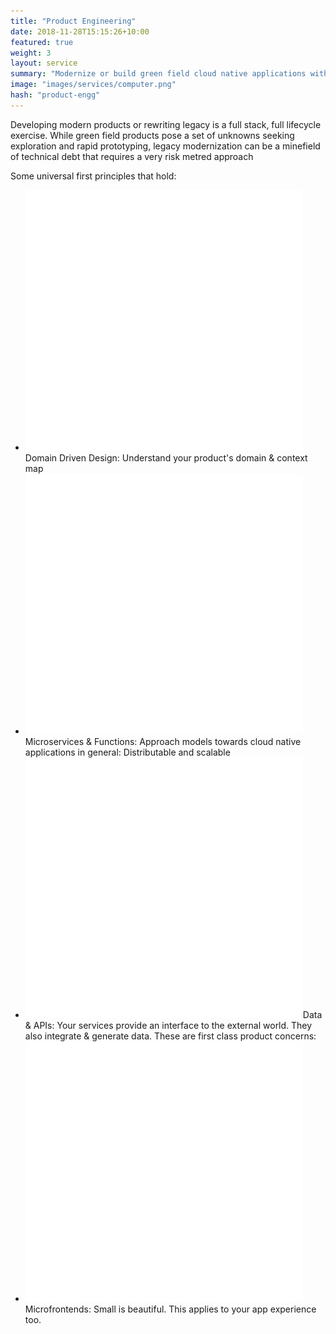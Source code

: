```yaml
---
title: "Product Engineering"
date: 2018-11-28T15:15:26+10:00
featured: true
weight: 3
layout: service
summary: "Modernize or build green field cloud native applications with a strong focus on microservices architecture & domain driven design."
image: "images/services/computer.png"
hash: "product-engg"
---
```


Developing modern products or rewriting legacy is a full stack, full lifecycle exercise. While green field products pose a set of unknowns seeking exploration and rapid prototyping, legacy modernization can be a minefield of technical debt that requires a very risk metred approach

Some universal first principles that hold: 

- <span class="icon-serv"><img src="../images/survey-icon.png" /></span>Domain Driven Design: Understand your product's domain & context map
- <span class="icon-serv"><img src="../images/survey-icon.png" /></span>Microservices & Functions: Approach models towards cloud native applications in general: Distributable and scalable
- <span class="icon-serv"><img src="../images/survey-icon.png" /></span>Data & APIs: Your services provide an interface to the external world. They also integrate & generate data. These are first class product concerns:
- <span class="icon-serv"><img src="../images/survey-icon.png" /></span>Microfrontends: Small is beautiful. This applies to your app experience too.


